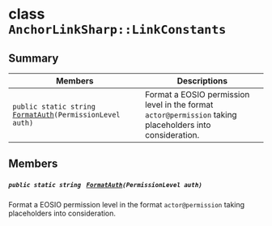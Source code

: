 # class `AnchorLinkSharp::LinkConstants` 

## Summary

 Members                                | Descriptions                                
----------------------------------------|---------------------------------------------
`public static string ` [`FormatAuth`](#class_anchor_link_sharp_1_1_link_constants_1ae1e1811a726e2d8cd3c8b2c0a48ad08e)`(PermissionLevel auth)` | Format a EOSIO permission level in the format `actor@permission` taking placeholders into consideration.

## Members

##### `public static string ` [`FormatAuth`](#class_anchor_link_sharp_1_1_link_constants_1ae1e1811a726e2d8cd3c8b2c0a48ad08e)`(PermissionLevel auth)` 

Format a EOSIO permission level in the format `actor@permission` taking placeholders into consideration.

